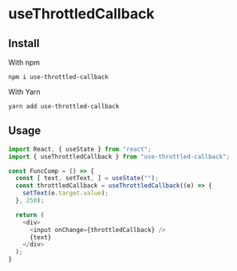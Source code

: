 useThrottledCallback
====================

Install
-------
With npm

`npm i use-throttled-callback`

With Yarn

`yarn add use-throttled-callback`

Usage
-----

```javascript
import React, { useState } from "react";
import { useThrottledCallback } from "use-throttled-callback";

const FuncComp = () => {
  const [ text, setText, ] = useState("");
  const throttledCallback = useThrottledCallback((e) => {
    setText(e.target.value);
  }, 250);

  return (
    <div>
      <input onChange={throttledCallback} />
      {text}
    </div>
  );
}
```
